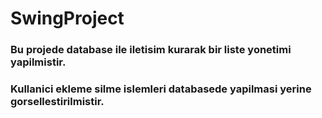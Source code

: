 # SwingProject
### Bu projede database ile iletisim kurarak bir liste yonetimi yapilmistir.
### Kullanici ekleme silme islemleri databasede yapilmasi yerine gorsellestirilmistir.

